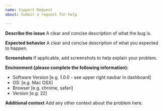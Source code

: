 ```yaml
---
name: Support Request
about: Submit a request for help

---
```


**Describe the issue**
A clear and concise description of what the bug is.

**Expected behavior**
A clear and concise description of what you expected to happen.

**Screenshots**
If applicable, add screenshots to help explain your problem.

**Environment (please complete the following information):**
 - Software Version [e.g. 1.0.0 - see upper right navbar in dashboard]
 - OS: [e.g. Mac OSX]
 - Browser [e.g. chrome, safari]
 - Version [e.g. 22]

**Additional context**
Add any other context about the problem here.
